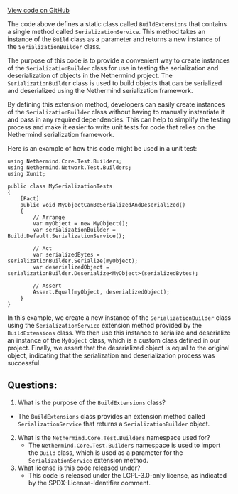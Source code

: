 [View code on GitHub](https://github.com/nethermindeth/nethermind/Nethermind.Network.Test/Builders/Build.Serialization.cs)

The code above defines a static class called `BuildExtensions` that contains a single method called `SerializationService`. This method takes an instance of the `Build` class as a parameter and returns a new instance of the `SerializationBuilder` class.

The purpose of this code is to provide a convenient way to create instances of the `SerializationBuilder` class for use in testing the serialization and deserialization of objects in the Nethermind project. The `SerializationBuilder` class is used to build objects that can be serialized and deserialized using the Nethermind serialization framework.

By defining this extension method, developers can easily create instances of the `SerializationBuilder` class without having to manually instantiate it and pass in any required dependencies. This can help to simplify the testing process and make it easier to write unit tests for code that relies on the Nethermind serialization framework.

Here is an example of how this code might be used in a unit test:

```
using Nethermind.Core.Test.Builders;
using Nethermind.Network.Test.Builders;
using Xunit;

public class MySerializationTests
{
    [Fact]
    public void MyObjectCanBeSerializedAndDeserialized()
    {
        // Arrange
        var myObject = new MyObject();
        var serializationBuilder = Build.Default.SerializationService();

        // Act
        var serializedBytes = serializationBuilder.Serialize(myObject);
        var deserializedObject = serializationBuilder.Deserialize<MyObject>(serializedBytes);

        // Assert
        Assert.Equal(myObject, deserializedObject);
    }
}
```

In this example, we create a new instance of the `SerializationBuilder` class using the `SerializationService` extension method provided by the `BuildExtensions` class. We then use this instance to serialize and deserialize an instance of the `MyObject` class, which is a custom class defined in our project. Finally, we assert that the deserialized object is equal to the original object, indicating that the serialization and deserialization process was successful.
## Questions: 
 1. What is the purpose of the `BuildExtensions` class?
   - The `BuildExtensions` class provides an extension method called `SerializationService` that returns a `SerializationBuilder` object.
2. What is the `Nethermind.Core.Test.Builders` namespace used for?
   - The `Nethermind.Core.Test.Builders` namespace is used to import the `Build` class, which is used as a parameter for the `SerializationService` extension method.
3. What license is this code released under?
   - This code is released under the LGPL-3.0-only license, as indicated by the SPDX-License-Identifier comment.